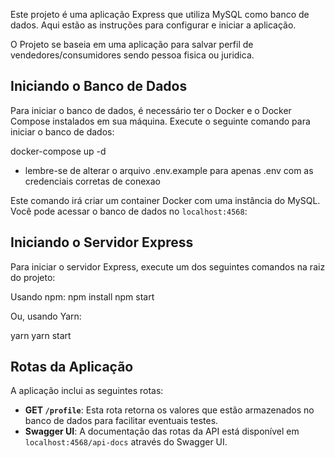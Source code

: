 
Este projeto é uma aplicação Express que utiliza MySQL como banco de dados. Aqui estão as instruções para configurar e iniciar a aplicação.

O Projeto se baseia em uma aplicação para salvar perfil de vendedores/consumidores sendo pessoa fisica ou juridica.

## Iniciando o Banco de Dados

Para iniciar o banco de dados, é necessário ter o Docker e o Docker Compose instalados em sua máquina. Execute o seguinte comando para iniciar o banco de dados:

docker-compose up -d

* lembre-se de alterar o arquivo .env.example para apenas .env com as credenciais corretas de conexao

Este comando irá criar um container Docker com uma instância do MySQL. Você pode acessar o banco de dados no `localhost:4568`:


## Iniciando o Servidor Express

Para iniciar o servidor Express, execute um dos seguintes comandos na raiz do projeto:

Usando npm:
npm install
npm start


Ou, usando Yarn:

yarn
yarn start

## Rotas da Aplicação

A aplicação inclui as seguintes rotas:

- **GET `/profile`**: Esta rota retorna os valores que estão armazenados no banco de dados para facilitar eventuais testes.
- **Swagger UI**: A documentação das rotas da API está disponível em `localhost:4568/api-docs` através do Swagger UI.
